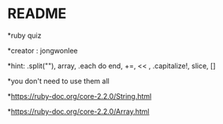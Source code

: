 # README
*ruby quiz

*creator : jongwonlee





















*hint: .split(""), array, .each do end, +=, << , .capitalize!, slice, []

*you don't need to use them all

*https://ruby-doc.org/core-2.2.0/String.html

*https://ruby-doc.org/core-2.2.0/Array.html